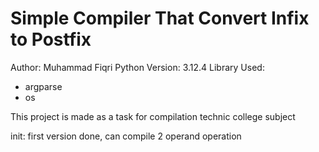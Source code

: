 # Simple Compiler That Convert Infix to Postfix
Author: Muhammad Fiqri
Python Version: 3.12.4
Library Used:
- argparse
- os

This project is made as a task for compilation technic college subject

init: first version done, can compile 2 operand operation